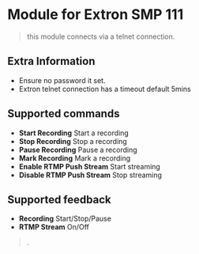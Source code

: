 # Module for Extron SMP 111

> this module connects via a telnet connection.

## Extra Information

* Ensure no password it set.
* Extron telnet connection has a timeout default 5mins

## Supported commands

* **Start Recording** Start a recording
* **Stop Recording** Stop a recording
* **Pause Recording** Pause a recording
* **Mark Recording** Mark a recording
* **Enable RTMP Push Stream** Start streaming
* **Disable RTMP Push Stream** Stop streaming

## Supported feedback

* **Recording** Start/Stop/Pause
* **RTMP Stream** On/Off
> .
